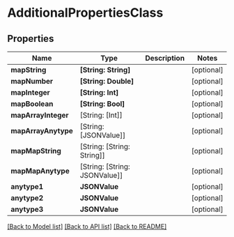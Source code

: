 # AdditionalPropertiesClass

## Properties
Name | Type | Description | Notes
------------ | ------------- | ------------- | -------------
**mapString** | **[String: String]** |  | [optional] 
**mapNumber** | **[String: Double]** |  | [optional] 
**mapInteger** | **[String: Int]** |  | [optional] 
**mapBoolean** | **[String: Bool]** |  | [optional] 
**mapArrayInteger** | [String: [Int]] |  | [optional] 
**mapArrayAnytype** | [String: [JSONValue]] |  | [optional] 
**mapMapString** | [String: [String: String]] |  | [optional] 
**mapMapAnytype** | [String: [String: JSONValue]] |  | [optional] 
**anytype1** | **JSONValue** |  | [optional] 
**anytype2** | **JSONValue** |  | [optional] 
**anytype3** | **JSONValue** |  | [optional] 

[[Back to Model list]](../README.md#documentation-for-models) [[Back to API list]](../README.md#documentation-for-api-endpoints) [[Back to README]](../README.md)


